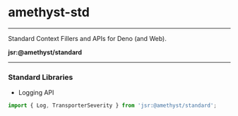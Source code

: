 # amethyst-std

---

Standard Context Fillers and APIs for Deno (and Web).

**jsr:@amethyst/standard**

---

### Standard Libraries

- Logging API

```typescript
import { Log, TransporterSeverity } from 'jsr:@amethyst/standard';
```
